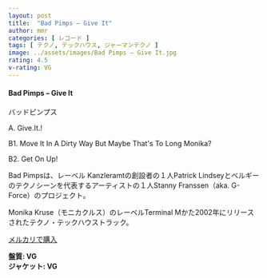 ```yaml
---
layout: post
title:  "Bad Pimps – Give It"
author: mmr
categories: [ レコード ]
tags: [ テクノ, テックハウス, ジャーマンテクノ ]
image: ../assets/images/Bad Pimps – Give It.jpg
rating: 4.5
v-rating: VG
---
```


#### Bad Pimps – Give It

バッドピンプス

A. Give.It.!

B1. Move It In A Dirty Way But Maybe That's To Long Monika?

B2. Get On Up!

Bad Pimpsは、レーベル Kanzleramtの創設者の１人Patrick Lindseyとベルギーのテクノシーンを代表するアーティストの１人Stanny Franssen（aka. G-Force）のプロジェクト。

Monika Kruse（モニカクルス）のレーベルTerminal Mかた2002年にリリースされたテクノ・テックハウストラック。

[メルカリで購入](https://jp.mercari.com/item/m71741554299?afid=6142608987)

<div class="mt-4 mb-4 d-flex align-items-center">
<strong class="mr-1">盤質: VG</strong>
</div>
<div class="mt-4 mb-4 d-flex align-items-center">
<strong class="mr-1">ジャケット: VG</strong>
</div>
